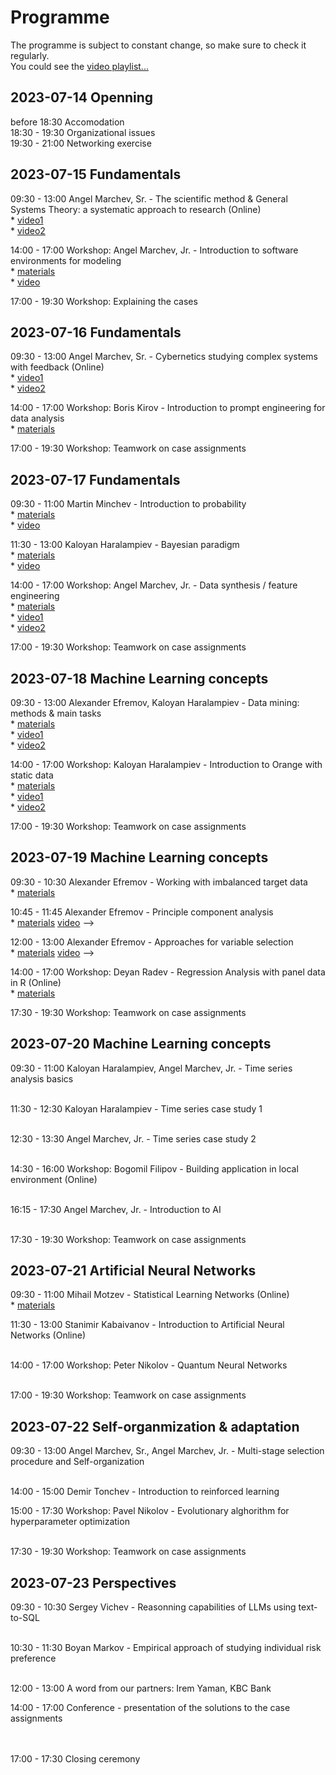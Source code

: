 # Programme  

The programme is subject to constant change, so make sure to check it regularly.  
You could see the [video playlist...](https://youtube.com/playlist?list=PLX9ryRl9v7BA0HCjbFffJC7Jnd3KIzAd0)  


## **2023-07-14 Openning**  
  before 18:30 Accomodation   
  18:30 - 19:30 Organizational issues  
  19:30 - 21:00 Networking exercise  

  
## **2023-07-15 Fundamentals**  
  09:30 - 13:00 Angel Marchev, Sr. - The scientific method & General Systems Theory: a systematic approach to research (Online)  
    * [video1](https://youtu.be/e_wryWsMWoU)  
    * [video2](https://youtu.be/YUiE8bRN2xA)  
  
<a/>  

  14:00 - 17:00 Workshop: Angel Marchev, Jr. - Introduction to software environments for modeling  
    * [materials](marchev/readme.md)  
    * [video](https://youtu.be/ZBoLs0D8bWw)  
  
<a/>  

17:00 - 19:30 Workshop: Explaining the cases    
  

## **2023-07-16 Fundamentals**  
  09:30 - 13:00 Angel Marchev, Sr. - Cybernetics studying complex systems with feedback (Online)  
    * [video1](https://youtu.be/zyWgyePY3a8)  
    * [video2](https://youtu.be/PhOLG7JdMI8)  

<a/>  

  14:00 - 17:00 Workshop: Boris Kirov - Introduction to prompt engineering for data analysis  
    * [materials](kirov/readme.md)  

<a/>  

  17:00 - 19:30 Workshop: Teamwork on case assignments  
  

## **2023-07-17 Fundamentals**  
  09:30 - 11:00 Martin Minchev - Introduction to probability  
    * [materials](minchev/readme.md)  
    * [video](https://youtu.be/A-HITGS1xpI)  

<a/>  

  11:30 - 13:00 Kaloyan Haralampiev - Bayesian paradigm  
    * [materials](haralampiev/readme.md)  
    * [video](https://youtu.be/6n0o835hoyA)  

<a/>  

  14:00 - 17:00 Workshop: Angel Marchev, Jr. - Data synthesis / feature engineering  
    * [materials](marchev/readme.md)  
    * [video1](https://youtu.be/5Z7p50KmQiA)  
    * [video2](https://youtu.be/mrtbxK_PJac)  
 
<a/>  

  17:00 - 19:30 Workshop: Teamwork on case assignments  
  

## **2023-07-18 Machine Learning concepts**  
  09:30 - 13:00 Alexander Efremov, Kaloyan Haralampiev - Data mining: methods & main tasks  
    * [materials](efremov/readme.md)  
    * [video1](https://youtu.be/iFOTFci498E)  
    * [video2](https://youtu.be/cmedfxv0tAo)  

<a/>  

  14:00 - 17:00 Workshop: Kaloyan Haralampiev - Introduction to Orange with static data  
    * [materials](haralampiev/readme.md)  
    * [video1](https://youtu.be/_dZga4axVaw)  
    * [video2](https://youtu.be/yCRXX32zCMg)  

<a/>  

  17:00 - 19:30 Workshop: Teamwork on case assignments  
  

## **2023-07-19 Machine Learning concepts**  
  09:30 - 10:30 Alexander Efremov - Working with imbalanced target data  
    * [materials](efremov/readme.md)  
    <!--   * [video]() -->  

<a/>  

  10:45 - 11:45 Alexander Efremov - Principle component analysis  
    * [materials](efremov/readme.md) [video]() -->  
    <!--   * [video]() -->  

<a/>  

  12:00 - 13:00 Alexander Efremov - Approaches for variable selection  
    * [materials](efremov/readme.md) [video]() -->  
    <!--   * [video]() -->   

<a/>  

  14:00 - 17:00 Workshop: Deyan Radev - Regression Analysis with panel data in R (Online)  
    * [materials](radev/readme.md)   
    <!--   * [video]() -->     

<a/>  

  17:30 - 19:30 Workshop: Teamwork on case assignments  


## **2023-07-20 Machine Learning concepts**  
  09:30 - 11:00 Kaloyan Haralampiev, Angel Marchev, Jr. - Time series analysis basics  
    <!--   * [materials](haralampiev/readme.md) -->  
    <!--   * [video]() -->   

<a/>  

  11:30 - 12:30 Kaloyan Haralampiev - Time series case study 1   
    <!--   * [materials](haralampiev/readme.md) -->  
    <!--   * [video]() -->   

<a/>  

  12:30 - 13:30 Angel Marchev, Jr. - Time series case study 2  
    <!--   * [materials](marchev/readme.md) -->  
    <!--   * [video]() -->   

<a/>  

  14:30 - 16:00 Workshop: Bogomil Filipov - Building application in local environment (Online)  
    <!--   * [materials](filipov/readme.md) -->  
    <!--   * [video]() -->   

<a/>  

  16:15 - 17:30 Angel Marchev, Jr. - Introduction to AI  
    <!--   * [materials](marchev/readme.md) -->  
    <!--   * [video]() -->   

<a/>  

  17:30 - 19:30 Workshop: Teamwork on case assignments  

  
## **2023-07-21 Artificial Neural Networks**  
  09:30 - 11:00 Mihail Motzev - Statistical Learning Networks (Online)  
    * [materials](motzev/readme.md)   
    <!--   * [video]() -->   

<a/>  

  11:30 - 13:00 Stanimir Kabaivanov - Introduction to Artificial Neural Networks (Online)  
    <!--   * [materials](kabaivanov/readme.md) -->  
    <!--   * [video]() -->   

<a/>  

  14:00 - 17:00 Workshop: Peter Nikolov - Quantum Neural Networks   
    <!--   * [materials](penikolov/readme.md) -->  
    <!--   * [video]() -->   

<a/>  

  17:00 - 19:30 Workshop: Teamwork on case assignments  

  
## **2023-07-22 Self-organmization & adaptation**  
  09:30 - 13:00 Angel Marchev, Sr., Angel Marchev, Jr. - Multi-stage selection procedure and Self-organization   
    <!--   * [video1]() -->  
    <!--   * [video2]() -->   

<a/>  

  14:00 - 15:00 Demir Tonchev - Introduction to reinforced learning  
    <!--   * [materials](tonchev/readme.md) --> 
    <!--   * [video]() -->   

<a/>  

  15:00 - 17:30 Workshop: Pavel Nikolov - Evolutionary alghorithm for hyperparameter optimization  
    <!--   * [materials](panikolov/readme.md) -->  
    <!--   * [video]() -->   

<a/>  

  17:30 - 19:30 Workshop: Teamwork on case assignments    

  
## **2023-07-23 Perspectives**  
  09:30 - 10:30 Sergey Vichev - Reasonning capabilities of LLMs using text-to-SQL  
    <!--   * [materials](vichev/readme.md) -->  
    <!--   * [video]() -->  

<a/>  

  10:30 - 11:30 Boyan Markov - Empirical approach of studying individual risk preference  
    <!--   * [materials](markov/readme.md) -->  
    <!--   * [video]() -->   

<a/>  

  12:00 - 13:00 A word from our partners: Irem Yaman, KBC Bank  

  14:00 - 17:00 Conference - presentation of the solutions to the case assignments  
    <!--* case 1: [solution](case-solutions/case1/readme.md) [video]()-->   
    <!--* case 2: [solution](case-solutions/case2/readme.md) [video]()-->  
    <!--* case 3: [solution](case-solutions/case3/readme.md) [video]()-->  

<a/>  

  17:00 - 17:30 Closing ceremony  
